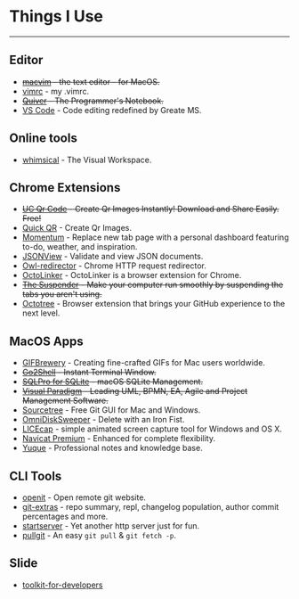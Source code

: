 # Things I Use

---

## Editor

- <s>[macvim](//github.com/macvim-dev/macvim) - the text editor - for MacOS.</s>
- [vimrc](//github.com/xudafeng/vimrc) - my .vimrc.
- <s>[Quiver](http://happenapps.com) - The Programmer's Notebook.</s>
- [VS Code](https://code.visualstudio.com/) - Code editing redefined by Greate MS.

## Online tools

- [whimsical](https://whimsical.com/) - The Visual Workspace.

## Chrome Extensions

- <s>[UC Qr Code](https://chrome.google.com/webstore/detail/uc-qr-code/nhelohnehpahakjoklmodmogclacjgdj) - Create Qr Images Instantly! Download and Share Easily. Free!</s>
- [Quick QR](https://chrome.google.com/webstore/detail/quick-qr-code-generator/afpbjjgbdimpioenaedcjgkaigggcdpp) - Create Qr Images.
- [Momentum](https://chrome.google.com/webstore/detail/momentum/laookkfknpbbblfpciffpaejjkokdgca) - Replace new tab page with a personal dashboard featuring to-do, weather, and inspiration.
- [JSONView](https://chrome.google.com/webstore/detail/jsonview/chklaanhfefbnpoihckbnefhakgolnmc) - Validate and view JSON documents.
- [Owl-redirector](//github.com/meowtec/Owl-redirector) - Chrome HTTP request redirector.
- [OctoLinker](https://chrome.google.com/webstore/detail/octolinker/jlmafbaeoofdegohdhinkhilhclaklkp?hl=en-GB) - OctoLinker is a browser extension for Chrome.
- <s>[The Suspender](https://chrome.google.com/webstore/detail/octotree/bkhaagjahfmjljalopjnoealnfndnagc) - Make your computer run smoothly by suspending the tabs you aren't using.</s>
- [Octotree](https://chrome.google.com/webstore/detail/octotree/bkhaagjahfmjljalopjnoealnfndnagc) - Browser extension that brings your GitHub experience to the next level.

## MacOS Apps

- [GIFBrewery](http://gifbrewery.com/) - Creating fine-crafted GIFs for Mac users worldwide.
- <s>[Go2Shell](http://zipzapmac.com/go2shell) - Instant Terminal Window.</s>
- <s>[SQLPro for SQLite](https://www.sqlitepro.com/) - macOS SQLite Management.</s>
- <s>[Visual Paradigm](https://www.visual-paradigm.com/) - Leading UML, BPMN, EA, Agile and Project Management Software.</s>
- [Sourcetree](https://www.sourcetreeapp.com/) - Free Git GUI for Mac and Windows.
- [OmniDiskSweeper](https://www.omnigroup.com/more) - Delete with an Iron Fist.
- [LICEcap](https://github.com/justinfrankel/licecap) - simple animated screen capture tool for Windows and OS X.
- [Navicat Premium](https://www.navicat.com.cn/products/navicat-premium) - Enhanced for complete flexibility.
- [Yuque](https://www.yuque.com/install/desktop) - Professional notes and knowledge base.

## CLI Tools

- [openit](//github.com/xudafeng/openit) - Open remote git website.
- [git-extras](//github.com/tj/git-extras) - repo summary, repl, changelog population, author commit percentages and more.
- [startserver](//github.com/xudafeng/startserver) - Yet another http server just for fun.
- [pullgit](//github.com/xudafeng/pullgit) - An easy `git pull` & `git fetch -p`.

## Slide

- [toolkit-for-developers](//xudafeng.github.io/slide/archives/toolkit-for-developers/)
